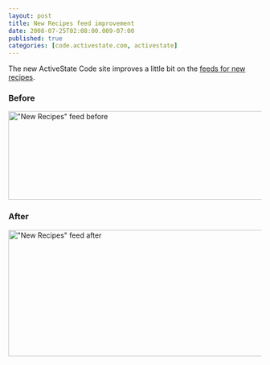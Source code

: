 ```yaml
---
layout: post
title: New Recipes feed improvement
date: 2008-07-25T02:08:00.009-07:00
published: true
categories: [code.activestate.com, activestate]
---
```


<p>The new ActiveState Code site improves a little bit on the <a href="http://code.activestate.com/feeds/recipes/">feeds for new recipes</a>.</p>

<h3>Before</h3>

<p><a href="http://www.flickr.com/photos/trento/2701029711/" title="&quot;New Recipes&quot; feed before"><img src="//farm4.static.flickr.com/3158/2701029711_8365ebf895_o.png" width="633" height="176" alt="&quot;New Recipes&quot; feed before" /></a></p>

<h3>After</h3>

<p><a href="http://www.flickr.com/photos/trento/2701029655/" title="&quot;New Recipes&quot; feed after"><img src="//farm4.static.flickr.com/3154/2701029655_41e960ce7a_o.png" width="634" height="251" alt="&quot;New Recipes&quot; feed after" /></a></p>
